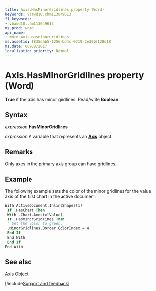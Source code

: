 ```yaml
---
title: Axis.HasMinorGridlines property (Word)
keywords: vbawd10.chm113049613
f1_keywords:
- vbawd10.chm113049613
ms.prod: word
api_name:
- Word.Axis.HasMinorGridlines
ms.assetid: f835dab5-1256-bd4c-0219-2e3016120d18
ms.date: 06/08/2017
localization_priority: Normal
---
```



# Axis.HasMinorGridlines property (Word)

 **True** if the axis has minor gridlines. Read/write **Boolean**.


## Syntax

_expression_.**HasMinorGridlines**

_expression_ A variable that represents an **[Axis](Word.Axis.md)** object.


## Remarks

Only axes in the primary axis group can have gridlines.


## Example

The following example sets the color of the minor gridlines for the value axis of the first chart in the active document.


```vb
With ActiveDocument.InlineShapes(1) 
 If .HasChart Then 
 With .Chart.Axes(xlValue) 
 If .HasMinorGridlines Then 
 ' Set the color to green. 
 .MinorGridlines.Border.ColorIndex = 4 
 End If 
 End With 
 End If 
End With 

```


## See also


[Axis Object](Word.Axis.md)

[!include[Support and feedback](~/includes/feedback-boilerplate.md)]